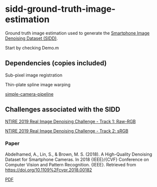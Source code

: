 # sidd-ground-truth-image-estimation

Ground truth image estimation used to generate the [Smartphone Image Denoising Dataset (SIDD)](https://www.eecs.yorku.ca/~kamel/sidd/).

Start by checking Demo.m

## Dependencies (copies included)

Sub-pixel image registration

Thin-plate spline image warping

[simple-camera-pipeline](https://github.com/AbdoKamel/simple-camera-pipeline)

## Challenges associated with the SIDD

[NTIRE 2019 Real Image Denoising Challenge - Track 1: Raw-RGB](https://competitions.codalab.org/competitions/21258)

[NTIRE 2019 Real Image Denoising Challenge - Track 2: sRGB](https://competitions.codalab.org/competitions/21266)

### Paper

Abdelhamed, A., Lin, S., & Brown, M. S. (2018). A High-Quality Denoising Dataset for Smartphone Cameras. In 2018 {IEEE}/{CVF} Conference on Computer Vision and Pattern Recognition. {IEEE}. Retrieved from https://doi.org/10.1109%2Fcvpr.2018.00182

[PDF](http://openaccess.thecvf.com/content_cvpr_2018/papers/Abdelhamed_A_High-Quality_Denoising_CVPR_2018_paper.pdf)
